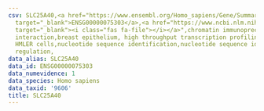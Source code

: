 ```yaml
---
csv: SLC25A40,<a href="https://www.ensembl.org/Homo_sapiens/Gene/Summary?db=core;g=ENSG00000075303"
  target="_blank">ENSG00000075303</a>,<a href="https://www.ncbi.nlm.nih.gov/pubmed/22863008"
  target="_blank"><i class="fas fa-file"></i></a>",chromatin immunoprecipitation assay,direct
  interaction,breast epithelium, high throughput transcription profiling by microarray,
  HMLER cells,nucleotide sequence identification,nucleotide sequence identification,transcriptional
  regulation,
data_alias: SLC25A40
data_id: ENSG00000075303
data_numevidence: 1
data_species: Homo sapiens
data_taxid: '9606'
title: SLC25A40
---
```

